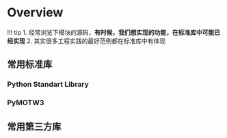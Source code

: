# Overview

!!! tip 
    1. 经常浏览下模块的源码，**有时候，我们想实现的功能，在标准库中可能已经实现**
    2. 其实很多工程实践的最好范例都在标准库中有体现

## 常用标准库

### Python Standart Library

### PyMOTW3

## 常用第三方库



<!-- sh
argparse
collections
functools
glob
multiprocessing
os
Queue
SimpleHTTPServer
subprocess
threading -->

<!-- # standard libs:

itertools 
functools 
re 正则
subprocess 调用shell命令的神器
pdb 调试
traceback 调试
pprint 漂亮的输出
logging 日志
threading 和 multiprocessing  多线程
urllib/urllib2/httplib  http库，httplib底层一点，推荐第三方的库requests
os/sys 系统，环境相关
Queue 队列
pickle/cPickle 序列化工具
hashlib md5, sha等hash算法
cvs
json/simplejson  python的json库，据so上的讨论和benchmark，simplejson的性能要高于json
timeit 计算代码运行的时间等等
cProfile python性能测量模块
glob 类似 listfile，可以用来查找文件
atexit 有一个注册函数，可用于正好在脚本退出运行前执行一些代码
dis python 反汇编，当对某条语句不理解原理时，可以用dis.dis 函数来查看代码对应的python 解释器指令等等。

# 3th libs:

paramiko ssh python 库
selenium 浏览器自动化测试工具selenium的python 接口
lxml python 解析html,xml 的神器
mechanize Stateful programmatic web browsing
pycurl  cURL library module for Python
Fabric  Fabric is a Python (2.5 or higher) library and command-line tool for streamlining the use of SSH for application deployment or systems administration tasks.xmltodict xml 转 dict，真心好用
urllib3 和 requests: 当然其实requests就够了 Requests: HTTP for Humans
flask web 微框架 
ipdb 调试神器，同时推荐ipython！结合ipython使用
redis redis python接口
pymongo mongodbpython接口
PIL python图像处理
mako  python模版引擎numpy ， scipy 科学计算
matplotlib 画图
scrapy 爬虫
django/tornado/web.py/web2py/uliweb/flask/twisted/bottle/cherrypy.等等 python web框架/服务器
sh 1.08 — sh v1.08 documentation 用来运行shell 模块的 极佳选择 -->